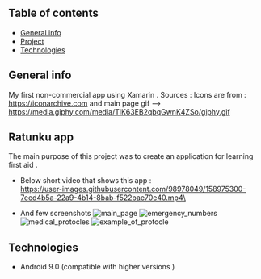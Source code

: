 ## Table of contents
* [General info](#general-info)
* [Project](#project)
* [Technologies](#technologies)



## General info
My first non-commercial app using Xamarin . 
Sources : Icons are from : https://iconarchive.com and main page gif --> https://media.giphy.com/media/TlK63EB2qbqGwnK4ZSo/giphy.gif


## Ratunku app
The main purpose of this project was to create an application for learning first aid .
* Below short video that shows this app :\
https://user-images.githubusercontent.com/98978049/158975300-7eed4b5a-22a9-4b14-8bab-f522bae70e40.mp4\

* And few screenshots
![main_page](https://user-images.githubusercontent.com/98978049/158972951-663d7fbb-cfbe-4ca0-b026-12407654f414.png)
![emergency_numbers](https://user-images.githubusercontent.com/98978049/158973010-491d77ed-5019-46dc-9296-23189ae46ad6.png)
![medical_protocles](https://user-images.githubusercontent.com/98978049/158973064-48434ea2-6e0d-485e-b86e-688a99a78b55.png)
![example_of_protocle](https://user-images.githubusercontent.com/98978049/158973094-fff23bd2-0e8d-43de-871d-af6abaa7b2d3.png)

## Technologies
* Android 9.0 (compatible with higher versions )
